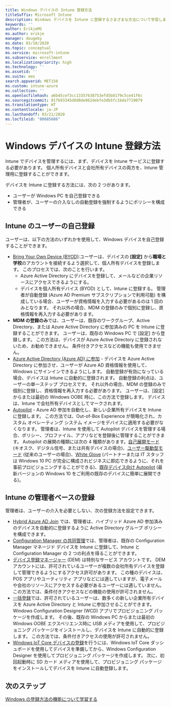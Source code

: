 ```yaml
---
title: Windows デバイスの Intune 登録方法
titleSuffix: Microsoft Intune
description: Windows デバイスを Intune に登録するさまざまな方法について学習します
keywords: ''
author: ErikjeMS
ms.author: erikje
manager: dougeby
ms.date: 03/18/2020
ms.topic: conceptual
ms.service: microsoft-intune
ms.subservice: enrollment
ms.localizationpriority: high
ms.technology: ''
ms.assetid: ''
ms.suite: ems
search.appverid: MET150
ms.custom: intune-azure
ms.collection: ''
ms.openlocfilehash: a6b45cef3cc13357638753efd5b8179c5ce41f6c
ms.sourcegitcommit: 017b93345d8d8de962debfe3db5fc1bda7719079
ms.translationtype: HT
ms.contentlocale: ja-JP
ms.lasthandoff: 03/21/2020
ms.locfileid: "80085686"
---
```

# <a name="intune-enrollment-methods-for-windows-devices"></a>Windows デバイスの Intune 登録方法

Intune でデバイスを管理するには、まず、デバイスを Intune サービスに登録する必要があります。 個人所有デバイスと会社所有デバイスの両方を、Intune 管理用に登録することができます。 

デバイスを Intune に登録する方法には、次の 2 つがあります。
- ユーザーが Windows PC を自己登録できる 
- 管理者が、ユーザーの介入なしの自動登録を強制するようにポリシーを構成できる

## <a name="user-self-enrollment-in-intune"></a>Intune のユーザーの自己登録

ユーザーは、以下の方法のいずれかを使用して、Windows デバイスを自己登録することができます。

- [Bring Your Own Device (BYOD)](https://docs.microsoft.com/mem/intune/user-help/enroll-windows-10-device):ユーザーは、デバイスの **[設定]** から**職場と学校**のアカウントを接続するよう選択して、個人所有デバイスを登録します。 このプロセスでは、次のことを行います。
  - Azure Active Directory にデバイスを登録して、メールなどの企業リソースにアクセスできるようにする。
  - デバイスを個人所有デバイス (BYOD) として、Intune に登録する。
管理者が自動登録 (Azure AD Premium サブスクリプションで利用可能) を構成している場合、ユーザーが資格情報を入力する必要があるのは 1 回のみとなります。 それ以外の場合、MDM の登録のみで個別に登録し、資格情報を再入力する必要があります。  
- **MDM の登録のみ**では、ユーザーは、既存のワークグループ、Active Directory、または Azure Active Directory に参加済みの PC を Intune に登録することができます。 ユーザーは、既存の Windows PC で [設定] から登録します。 この方法は、デバイスが Azure Active Directory に登録されないため、お勧めできません。 条件付きアクセスなどの機能も使用できません。
- [Azure Active Directory (Azure AD) に参加](https://docs.microsoft.com/azure/active-directory/user-help/user-help-join-device-on-network) - デバイスを Azure Active Directory に参加させ、ユーザーが Azure AD 資格情報を使用して、Windows にサインインできるようにします。 自動登録が有効になっている場合、デバイスは Intune に自動的に登録されます。 自動登録の利点は、ユーザーの単一ステップ プロセスです。 それ以外の場合、MDM の登録のみで個別に登録し、資格情報を再入力する必要があります。 ユーザーは、[設定] からまたは最初の Windows OOBE 時に、この方法で登録します。 デバイスは、Intune で会社所有デバイスとしてマークされます。
- [Autopilot](enrollment-autopilot.md) - Azure AD 参加を自動化し、新しい企業所有デバイスを Intune に登録します。 この方法では、Out-of-Box Experience が簡略化され、カスタム オペレーティング システム イメージをデバイスに適用する必要がなくなります。 管理者は、Intune を使用して Autopilot デバイスを管理する場合、ポリシー、プロファイル、アプリなどを登録後に管理することができます。  Autopilot の展開の種類には次の 4 種類があります。[自己展開モード](https://docs.microsoft.com/windows/deployment/windows-autopilot/self-deploying) (キオスク、デジタル信号、または共有デバイスの場合)、[ユーザー駆動型モード](https://docs.microsoft.com/windows/deployment/windows-autopilot/user-driven) (従来のユーザーの場合)、[White Glove](https://docs.microsoft.com/windows/deployment/windows-autopilot/white-glove) (パートナーまたは IT スタッフは Windows 10 PC が完全に構成されビジネスに即応できるように、それを事前プロビジョニングすることができる)、[既存デバイス向け Autopilot](https://docs.microsoft.com/windows/deployment/windows-autopilot/existing-devices) (最新バージョンの Windows 10 をご利用の既存のデバイスに簡単に展開できる)。

## <a name="administrator-based-enrollment-in-intune"></a>Intune の管理者ベースの登録

管理者は、ユーザーの介入を必要としない、次の登録方法を設定できます。

- [Hybrid Azure AD Join](https://docs.microsoft.com/windows/client-management/mdm/enroll-a-windows-10-device-automatically-using-group-policy) では、管理者は、ハイブリッド Azure AD 参加済みのデバイスを自動的に登録するように Active Directory グループ ポリシーを構成できます。
- [Configuration Manager の共同管理](https://docs.microsoft.com/configmgr/comanage/overview)では、管理者は、既存の Configuration Manager マネージド デバイスを Intune に登録して、Intune と Configuration Manager の 2 つの利点を得ることができます。
- [デバイス登録マネージャー](device-enrollment-manager-enroll.md) (DEM) は特別なサービス アカウントです。 DEM アカウントには、許可されているユーザーが複数の会社所有デバイスを登録して管理できるようにするアクセス許可があります。 この種のデバイスは、POS アプリやユーティリティ アプリなどには適していますが、電子メールや会社のリソースにアクセスする必要があるユーザーには適していません。 この方法では、条件付きアクセスなどの機能の使用が許可されません。 
- [一括登録](windows-bulk-enroll.md)では、許可されているユーザーは、数多くの新しい企業所有デバイスを Azure Active Directory と Intune に参加させることができます。 Windows Configuration Designer (WCD) アプリでプロビジョニング パッケージを作成します。 その後、既存の Windows PC からまたは最初の Windows OOBE エクスペリエンス時に USB メディアを使用して、プロビジョニング パッケージをインストールし、デバイスを Intune に自動的に登録します。 この方法では、条件付きアクセスの使用が許可されません。
- [Windows IoT Core デバイスの登録](https://docs.microsoft.com/windows/iot-core/manage-your-device/intunedeviceenrollment)を行うには、Windows IoT Core ダッシュボードを使用してデバイスを準備してから、Windows Configuration Designer を使用してプロビジョニング パッケージを作成します。 次に、初回起動時に SD カード メディアを使用して、プロビジョニング パッケージをインストールしてデバイスを Intune に自動登録します。

## <a name="next-steps"></a>次のステップ

[Windows の登録方法の機能について学習する](enrollment-method-capab.md)
